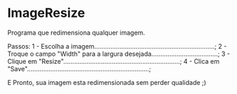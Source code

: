 # ImageResize
Programa que redimensiona qualquer imagem.

Passos:
1 - Escolha a imagem...................................................................;
2 - Troque o campo "Width" para a largura desejada.....................................;
3 - Clique em "Resize".................................................................;
4 - Clica em "Save"....................................................................;

E Pronto, sua imagem esta redimensionada sem perder qualidade ;)
